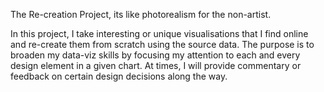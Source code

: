 The Re-creation Project, its like photorealism for the non-artist. 

In this project, I take interesting or unique visualisations that I find online and re-create them from scratch using the source data. The purpose is to broaden my data-viz skills by focusing my attention to each and every design element in a given chart. At times, I will provide commentary or feedback on certain design decisions along the way.
